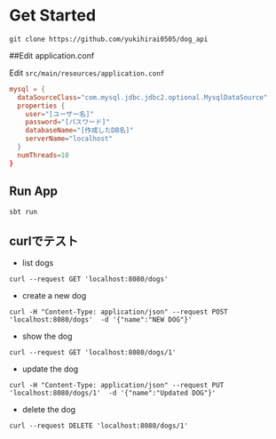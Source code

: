 # Get Started

`git clone https://github.com/yukihirai0505/dog_api`

##Edit application.conf

Edit `src/main/resources/application.conf`

```application.conf
mysql = {
  dataSourceClass="com.mysql.jdbc.jdbc2.optional.MysqlDataSource"
  properties {
    user="[ユーザー名]"
    password="[パスワード]"
    databaseName="[作成したDB名]"
    serverName="localhost"
  }
  numThreads=10
}
```

## Run App

`sbt run`


## curlでテスト

- list dogs

`curl --request GET 'localhost:8080/dogs'`

- create a new dog

`curl -H "Content-Type: application/json" --request POST 'localhost:8080/dogs'  -d '{"name":"NEW DOG"}'`

- show the dog

`curl --request GET 'localhost:8080/dogs/1'`

- update the dog

`curl -H "Content-Type: application/json" --request PUT 'localhost:8080/dogs/1'  -d '{"name":"Updated DOG"}'`

- delete the dog

`curl --request DELETE 'localhost:8080/dogs/1'`
